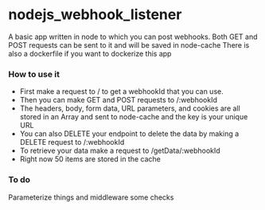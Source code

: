 # nodejs_webhook_listener
 
A basic app written in node to which you can post webhooks. Both GET and POST requests can be sent to it and will be saved in node-cache
There is also a dockerfile if you want to dockerize this app

### How to use it
* First make a request to / to get a webhookId that you can use.
* Then you can make GET and POST requests to /:webhookId
* The headers, body, form data, URL parameters, and cookies are all stored in an Array and sent to node-cache and the key is your unique URL
* You can also DELETE your endpoint to delete the data by making a DELETE request to /:webhookId
* To retrieve your data make a request to /getData/:webhookId
* Right now 50 items are stored in the cache

### To do
Parameterize things and middleware some checks
